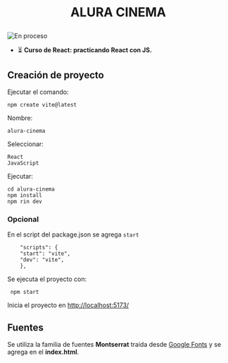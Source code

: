 # <p align="center">ALURA CINEMA</p>

![En proceso](https://img.shields.io/badge/status-en_proceso-red)
 + ⏳ **Curso de React: practicando React con JS.**

## Creación de proyecto
Ejecutar el comando:

    npm create vite@latest

Nombre: 
    
    alura-cinema

Seleccionar:

    React
    JavaScript
Ejecutar:

    cd alura-cinema
    npm install
    npm rin dev

### Opcional
En el script del package.json se agrega `start` 

        "scripts": {
        "start": "vite",
        "dev": "vite",
        },

Se ejecuta el proyecto con:

     npm start
Inicia el proyecto en [http://localhost:5173/](http://localhost:5173/) 

## Fuentes
Se utiliza la familia de fuentes **Montserrat** traida desde [Google Fonts](https://fonts.google.com/specimen/Montserrat?query=mon) y se agrega en el **index.html**.

